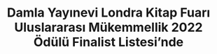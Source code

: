 ---
order: 2
title:  "Damla Yayınevi Londra Kitap Fuarı Uluslararası Mükemmellik 2022 Ödülü Finalist Listesi’nde"
img: "/assets/images/slides/5.jpg"
mobile-img: "/assets/images/slides/5m.jpg"
href: "londra-fuari-finalist-listesi"
target: "" # _blank
---